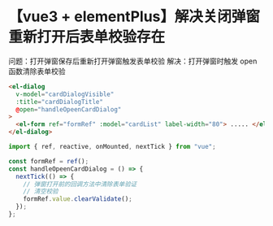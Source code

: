 # 【vue3 + elementPlus】解决关闭弹窗重新打开后表单校验存在

问题：打开弹窗保存后重新打开弹窗触发表单校验
解决：打开弹窗时触发 open 函数清除表单校验

```html
<el-dialog
  v-model="cardDialogVisible"
  :title="cardDialogTitle"
  @open="handleOpeenCardDialog"
>
  <el-form ref="formRef" :model="cardList" label-width="80"> ..... </el-form>
</el-dialog>
```

```js
import { ref, reactive, onMounted, nextTick } from "vue";

const formRef = ref();
const handleOpeenCardDialog = () => {
  nextTick(() => {
    // 弹窗打开前的回调方法中清除表单验证
    // 清空校验
    formRef.value.clearValidate();
  });
};
```

